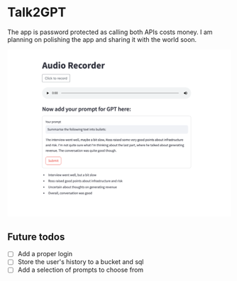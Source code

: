 # Talk2GPT

The app is password protected as calling both APIs costs money. I am planning on polishing the app and sharing it with the world soon.

![](screenshot.png)

## Future todos
- [ ] Add a proper login
- [ ] Store the user's history to a bucket and sql
- [ ] Add a selection of prompts to choose from